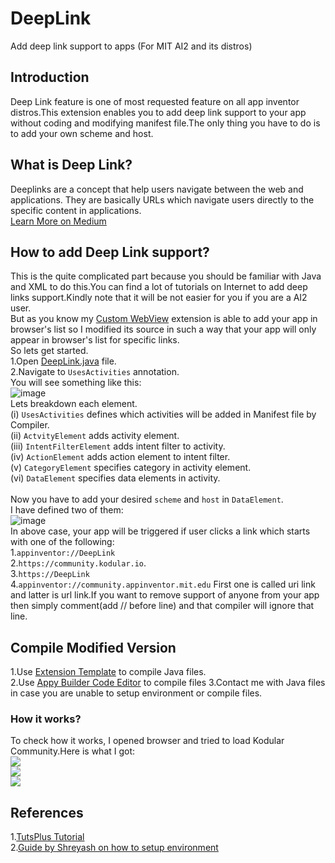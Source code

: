 # DeepLink
Add deep link support to apps (For MIT AI2 and its distros)

## Introduction
Deep Link feature is one of most requested feature on all app inventor distros.This extension enables you to add deep link support to your app without coding and modifying manifest file.The only thing you have to do is to add your own scheme and host.

## What is Deep Link?
Deeplinks are a concept that help users navigate between the web and applications. They are basically URLs which navigate users directly to the specific content in applications.                                      <br><a href="https://medium.com/@muratcanbur/intro-to-deep-linking-on-android-1b9fe9e38abd">Learn More on Medium</a>
## How to add Deep Link support?
This is the quite complicated part because you should be familiar with Java and XML to do this.You can find a lot of tutorials on Internet to add deep links support.Kindly note that it will be not easier for you if you are a AI2 user.<br>
But as you know my <a href="https://github.com/vknow360/CustomWebView/"> Custom WebView</a> extension is able to add your app in browser's list so I modified its source in such a way that your app will only appear in browser's list for specific links.<br>
So lets get started.<br>
1.Open <a href="https://github.com/vknow360/DeepLink/blob/master/DeepLink.java">DeepLink.java</a> file.<br>
2.Navigate to `UsesActivities` annotation.<br>
You will see something like this:<br>
![image](https://user-images.githubusercontent.com/41724811/88656866-980cf000-d0ee-11ea-9cc1-8df0b096043e.png)<br>
Lets breakdown each element.<br>
(i) `UsesActivities` defines which activities will be added in Manifest file by Compiler.<br>
(ii) `ActvityElement` adds activity element.<br>
(iii) `IntentFilterElement` adds intent filter to activity.<br>
(iv) `ActionElement` adds action element to intent filter.<br>
(v) `CategoryElement` specifies category in activity element.<br>
(vi) `DataElement` specifies data elements in activity.<br>
<br>
Now you have to add your desired `scheme` and `host` in `DataElement`.<br>
I have defined two of them:<br>
![image](https://user-images.githubusercontent.com/41724811/88658535-39954100-d0f1-11ea-8d2a-b25f9c0ae4c4.png)<br>
In above case, your app will be triggered if user clicks a link which starts with one of the following:<br>
1.`appinventor://DeepLink`<br>
2.`https://community.kodular.io`.<br>
3.`https://DeepLink`<br>
4.`appinventor://community.appinventor.mit.edu`
First one is called uri link and latter is url link.If you want to remove support of anyone from your app then simply comment(add // before line) and that compiler will ignore that line.

## Compile Modified Version
1.Use <a href="https://github.com/mit-cml/extension-template">Extension Template</a> to compile Java files.<br>
2.Use <a href="https://editor.appybuilder.com/">Appy Builder Code Editor</a> to compile files
3.Contact me with Java files in case you are unable to setup environment or compile files.

### How it works?
To check how it works, I opened browser and tried to load Kodular Community.Here is what I got:<br>
<img src="https://kodular-community.s3.dualstack.eu-west-1.amazonaws.com/optimized/3X/2/f/2fa8ba8df1eeb0de02f0ac2f11d48ea7e7b7c661_2_281x500.png"><br>
<img src="https://kodular-community.s3.dualstack.eu-west-1.amazonaws.com/optimized/3X/8/1/815dbfcd8e0958dffb7526b82b51972f309056b5_2_281x500.png"><br>
<img src="https://kodular-community.s3.dualstack.eu-west-1.amazonaws.com/optimized/3X/6/3/63b498a4ff19a35dd66de0732fec2fb4741c0b4d_2_281x500.png"><br>


## References
1.<a href="https://code.tutsplus.com/tutorials/how-to-enable-deep-links-on-android--cms-26317#">TutsPlus Tutorial</a><br>
2.<a href="https://medium.com/@saitwalshreyash19/writing-extensions-for-app-inventor-2-and-kodular-7d20092bff16?sk=1e2ce3fa85dd781c002c78c75ce83ccd">Guide by Shreyash on how to setup environment</a>
